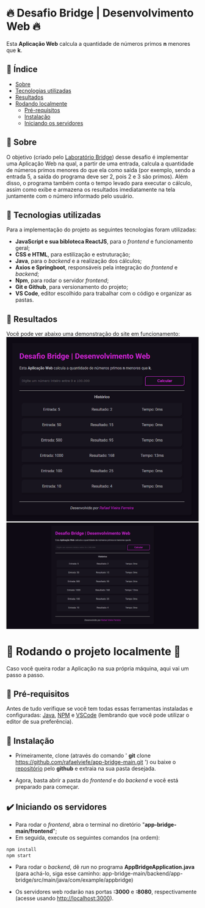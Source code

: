 # 🔥 Desafio Bridge | Desenvolvimento Web 🔥

Esta **Aplicação Web** calcula a quantidade de números primos **n** menores que **k**.

## 📍 Índice

* [Sobre](#-sobre)
* [Tecnologias utilizadas](#-tecnologias-utilizadas)
* [Resultados](#-resultados)
* [Rodando localmente](#-rodando-o-projeto-localmente-)
    * [Pré-requisitos](#-pré-requisitos)
    * [Instalação](#-instalação)
    * [Iniciando os servidores](#%EF%B8%8F-iniciando-os-servidores)

## 📕 Sobre

O objetivo (criado pelo [Laboratório Bridge](https://portal.bridge.ufsc.br)) desse desafio é implementar uma Aplicação Web na qual, a partir de uma entrada, calcula a quantidade de números primos menores do que ela como saída (por exemplo, sendo a entrada 5, a saída do programa deve ser 2, pois 2 e 3 são primos). Além disso, o programa também conta o tempo levado para executar o cálculo, assim como exibe e armazena os resultados imediatamente na tela juntamente com o número informado pelo usuário.

## 🧪 Tecnologias utilizadas

Para a implementação do projeto as seguintes tecnologias foram utilizadas:

- **JavaScript e sua bibloteca ReactJS**, para o _frontend_ e funcionamento geral;
- **CSS e HTML**, para estilização e estruturação;
- **Java**, para o _backend_ e a realização dos cálculos;
- **Axios e Springboot**, responsáveis pela integração do _frontend_ e _backend_;
- **Npm**, para rodar o servidor _frontend_;
- **Git e Github**, para versionamento do projeto;
- **VS Code**, editor escolhido para trabalhar com o código e organizar as pastas.

## 💫 Resultados

Você pode ver abaixo uma demonstração do site em funcionamento:
![demonstração do app](demo-app-1.png)
![alt text](demo2-app.png)
# 🚀 Rodando o projeto localmente 🚀

Caso você queira rodar a Aplicação na sua própria máquina, aqui vai um passo a passo.

## 📜 Pré-requisitos

Antes de tudo verifique se você tem todas essas ferramentas instaladas e configuradas: [Java](https://www.java.com/pt_BR/), [NPM](https://www.npmjs.com/) e [VSCode](https://code.visualstudio.com/) (lembrando que você pode utilizar o editor de sua preferência).

## 🌱 Instalação

* Primeiramente, clone (através do comando ' **git** clone <https://github.com/rafaelviefe/app-bridge-main.git> ') ou baixe o [repositório](https://github.com/rafaelviefe/app-bridge-main) pelo **github** e extraia na sua pasta desejada.

* Agora, basta abrir a pasta do _frontend_ e do _backend_ e você está preparado para começar.

## ✔️ Iniciando os servidores

* Para rodar o _frontend_, abra o terminal no diretório "**app-bridge-main/frontend**";
* Em seguida, execute os seguintes comandos (na ordem):

```
npm install
npm start
```

* Para rodar o _backend_, dê _run_ no programa **AppBridgeApplication.java** (para achá-lo, siga esse caminho: app-bridge-main/backend/app-bridge/src/main/java/com/example/appbridge)

* Os servidores web rodarão nas portas **:3000** e **:8080**, respectivamente (acesse usando <http://localhost:3000>).